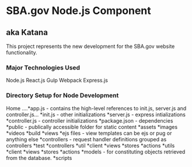 #  SBA.gov Node.js Component
## aka Katana

This project represents the new development for the SBA.gov website functionality. 

### Major Technologies Used
Node.js
React.js
Gulp
Webpack
Express.js


### Directory Setup for Node Development

Home
....*app.js - contains the high-level references to init.js, server.js and controller.js...
    *init.js - other initializations
    *server.js - express intializations
    *controller.js - controller initializations
    *package.json - dependencies
    *public - publically accessible folder for static content
        *assets
            *images
            *videos
        *build
    *views
        *ejs files - view templates can be ejs or pug or anything else
    *controllers - request handler definitions grouped as controllers
    *test
        *controllers
        *util
        *client
            *views
            *stores
            *actions
    *utils
    *client
        *views
        *stores
        *actions
    *models - for constituting objects retrieved from the database.
    *scripts
